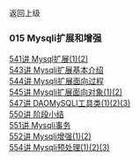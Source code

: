 返回上级
### 015 Mysqli扩展和增强

[541讲 Mysql扩展(1)(2)]()  
[543讲 Mysqli扩展基本介绍]()  
[544讲 Mysqli扩展面向过程]()  
[545讲 Mysqli扩展面向对象(1)(2)]()  
[547讲 DAOMySQLI工具类(1)(2)(3)]()  
[550讲 阶段小结]()  
[551讲 Mysqli事务]()  
[552讲 Mysqli增强(1)(2)]()  
[554讲 Mysqli预处理(1)(2)(3)]()  